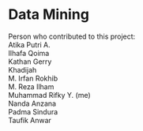 # Data Mining

Person who contributed to this project: <br />
	Atika Putri A.<br />
	Ilhafa Qoima<br />
	Kathan Gerry<br />
	Khadijah<br />
	M. Irfan Rokhib<br />
	M. Reza Ilham<br />
	Muhammad Rifky Y. (me)<br />
	Nanda Anzana<br />
	Padma Sindura<br />
	Taufik Anwar